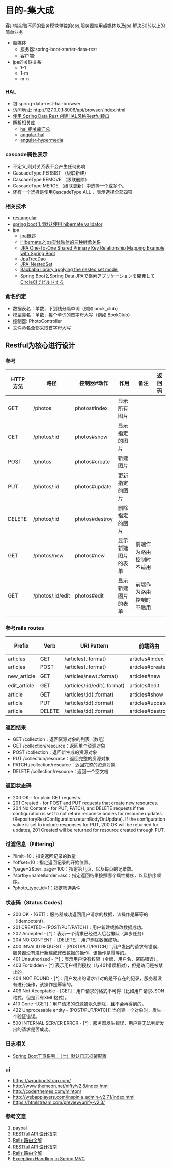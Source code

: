 # 目的-集大成

客户端实验不同的业务模块单独的css,服务器端用超媒体以及jpa 解决80%以上的简单业务

- 超媒体
    - 服务器:spring-boot-starter-data-rest
    - 客户端: 
- jpa的关联关系
    - 1-1
    - 1-m
    - m-n

### HAL
- 包:spring-data-rest-hal-browser
- 访问地址: http://127.0.0.1:8006/api/browser/index.html
- [使用 Spring Data Rest 创建HAL风格Restful接口](http://www.jianshu.com/p/84f2bbffb885)
- 解析相关库
    - [hal 相关库汇总](https://github.com/mikekelly/hal_specification/wiki/Libraries)
    - [angular-hal](https://github.com/LuvDaSun/angular-hal)
    - [angular-hypermedia](https://github.com/jcassee/angular-hypermedia)
### cascade属性表示
- 不定义,则对关系表不会产生任何影响
- CascadeType.PERSIST （级联新建）
- CascadeType.REMOVE （级联删除）
- CascadeType.MERGE （级联更新）中选择一个或多个。
- 还有一个选择是使用CascadeType.ALL ，表示选择全部四项


### 相关技术
- [restangular](https://github.com/mgonto/restangular)
- [spring boot 1.4默认使用 hibernate validator](http://www.cnblogs.com/softidea/p/6043879.html)
- jpa
    - [jpa概述](http://www.cnblogs.com/holbrook/archive/2012/12/30/2839842.html)
    - [Hibernate之jpa实体映射的三种继承关系](http://www.cnblogs.com/shangxiaofei/p/5704321.html)
    - [JPA One-To-One Shared Primary Key Relationship Mapping Example with Spring Boot](https://hellokoding.com/jpa-one-to-one-shared-primary-key-relationship-mapping-example-with-spring-boot-hsql/)
    - [JpaTreeDao](http://members.chello.at/fritz.ritzberger/downloads/jpatreedao/JpaTreeDao.html)
    - [JPA-NestedSet](https://github.com/romanb/JPA-NestedSet)
    - [Baobaba library applying the nested set model](http://baobab.sideralis.org/)
    - [Spring BootとSpring Data JPAで検索アプリケーションを開発してCircleCIでビルドする](http://qiita.com/rubytomato@github/items/7551b02abc34054301c0)

### 命名约定
- 数据表名：单数，下划线分隔单词（例如 book_club）
- 模型类名：单数，每个单词的首字母大写（例如 BookClub）
- 控制器:   PhotoController
- 文件命名全部采取首字母大写

## Restful为核心进行设计

### 参考
| HTTP 方法| 路径| 控制器#动作|作用|备注|返回码|
| ----- |-------------|-----|----|----|---|
|GET|/photos| photos#index|显示所有图片||||200|
|GET| /photos/:id | photos#show |显示指定的图片||
|POST|/photos|photos#create|新建图片||
|PUT | /photos/:id|photos#update|更新指定的图片||
|DELETE| /photos/:id | photos#destroy|删除指定的图片|||
|GET|/photos/new|photos#new|显示新建图片的表单|前端作为路由控制时不适用|
|GET|/photos/:id/edit|photos#edit|显示新建图片的表单|前端作为路由控制时不适用|

### 参考rails routes
| Prefix| Verb| URI Pattern|前端路由|Controller#Action|备注|
| ------------- |-------------|-----|----|----|----|
|articles|GET| /articles(.:format)|articles#index|index|
|articles| POST |/articles(.:format) |articles#create|create|
|new_article|GET|/articles/new(.:format)|articles#new|后端不需要|
|edit_article| GET|/articles/:id/edit(.:format)|articles#edit|后端不需要|
|article|GET  | /articles/:id(.:format)|articles#show|show|
|article|PUT|/articles/:id(.:format)|articles#update|update|
|article|DELETE|/articles/:id(.:format)|articles#destroy|destroy|


### 返回结果
- GET /collection：返回资源对象的列表（数组）
- GET /collection/resource：返回单个资源对象
- POST /collection：返回新生成的资源对象
- PUT /collection/resource：返回完整的资源对象
- PATCH /collection/resource：返回完整的资源对象
- DELETE /collection/resource：返回一个空文档
### 返回状态码
- 200 OK - for plain GET requests.
- 201 Created - for POST and PUT requests that create new resources.
- 204 No Content - for PUT, PATCH, and DELETE requests if the configuration is set to not return response bodies 
    for resource updates (RepositoryRestConfiguration.returnBodyOnUpdate). If the configuration value is set to include responses for PUT, 200 OK will be returned for updates, 201 Created will be returned for resource created through PUT.

### 过滤信息（Filtering）
- ?limit=10：指定返回记录的数量
- ?offset=10：指定返回记录的开始位置。
- ?page=2&per_page=100：指定第几页，以及每页的记录数。
- ?sortby=name&order=asc：指定返回结果按照哪个属性排序，以及排序顺序。
- ?photo_type_id=1：指定筛选条件


### 状态码（Status Codes）
- 200 OK - [GET]：服务器成功返回用户请求的数据，该操作是幂等的（Idempotent）。
- 201 CREATED - [POST/PUT/PATCH]：用户新建或修改数据成功。
- 202 Accepted - [*]：表示一个请求已经进入后台排队（异步任务）
- 204 NO CONTENT - [DELETE]：用户删除数据成功。
- 400 INVALID REQUEST - [POST/PUT/PATCH]：用户发出的请求有错误，服务器没有进行新建或修改数据的操作，该操作是幂等的。
- 401 Unauthorized - [*]：表示用户没有权限（令牌、用户名、密码错误）。
- 403 Forbidden - [*] 表示用户得到授权（与401错误相对），但是访问是被禁止的。
- 404 NOT FOUND - [*]：用户发出的请求针对的是不存在的记录，服务器没有进行操作，该操作是幂等的。
- 406 Not Acceptable - [GET]：用户请求的格式不可得（比如用户请求JSON格式，但是只有XML格式）。
- 410 Gone -[GET]：用户请求的资源被永久删除，且不会再得到的。
- 422 Unprocesable entity - [POST/PUT/PATCH] 当创建一个对象时，发生一个验证错误。
- 500 INTERNAL SERVER ERROR - [*]：服务器发生错误，用户将无法判断发出的请求是否成功。

### 日志相关
- [Spring Boot干货系列：（七）默认日志框架配置](http://blog.csdn.net/gebitan505/article/details/70142155?locationNum=1&fps=1)

### ui
- https://wrapbootstrap.com/
- http://www.themeon.net/nifty/v2.8/index.html
- http://coderthemes.com/minton/ 
- http://webapplayers.com/inspinia_admin-v2.7.1/index.html 
- https://htmlstream.com/preview/unify-v2.3/


### 参考文章
1. [paypal](https://developer.paypal.com/docs/api/)
1. [RESTful API 设计指南](http://www.ruanyifeng.com/blog/2014/05/restful_api.html)
1. [Rails 路由全解](http://guides.ruby-china.org/routing.html)
1. [RESTful API 设计指南](http://www.ruanyifeng.com/blog/2014/05/restful_api.html)
1. [Rails 路由全解](http://guides.ruby-china.org/routing.html)
1. [Exception Handling in Spring MVC](http://spring.io/blog/2013/11/01/exception-handling-in-spring-mvc)


